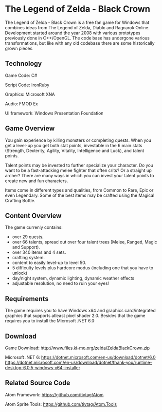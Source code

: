 # The Legend of Zelda - Black Crown
The Legend of Zelda - Black Crown is a free fan game for Windows that combines ideas from The Legend of Zelda, Diablo and Ragnarok Online.
Development started around the year 2008 with various prototypes previously done in C++/OpenGL.
The code base has undergone various transformations, but like with any old codebase there are some historically grown pieces.

## Technology
Game Code: C#

Script Code: IronRuby

Graphics: Microsoft XNA

Audio: FMOD Ex

UI framework: Windows Presentation Foundation

## Game Overview
You gain experience by killing monsters or completing quests. 
When you get a level-up you get both stat points, investable in the 6 main stats
(Strength, Dexterity, Agility, Vitality, Intelligence and Luck), and talent points.

Talent points may be invested to further specialize your character.
Do you want to be a fast-attacking melee fighter that often crits? Or a straight up archer?
There are many ways in which you can invest your talent points to create new and fun characters.

Items come in different types and qualities, from Common to Rare, Epic or even Legendary.
Some of the best items may be crafted using the Magical Crafting Bottle.

## Content Overview
The game currenly contains:
- over 29 quests.
- over 66 talents, spread out over four talent trees (Melee, Ranged, Magic and Support).
- over 340 items and 4 sets.
- crafting system.
- content to easily level-up to level 50.
- 5 difficulty levels plus hardcore modus (including one that you have to unlock)
- day/night system, dynamic lighting, dynamic weather effects
- adjustable resolution, no need to ruin your eyes!

## Requirements
The game requires you to have Windows x64 and graphics card/integrated graphics that supports atleast pixel shader 2.0.
Besides that the game requires you to install the Microsoft .NET 6.0

## Download
Game Download: http://www.files.ki-mo.org/zelda/ZeldaBlackCrown.zip

Microsoft .NET 6: 
https://dotnet.microsoft.com/en-us/download/dotnet/6.0
https://dotnet.microsoft.com/en-us/download/dotnet/thank-you/runtime-desktop-6.0.5-windows-x64-installer


## Related Source Code
Atom Framework: https://github.com/tivtag/Atom

Atom Sprite Tools: https://github.com/tivtag/Atom.Tools
